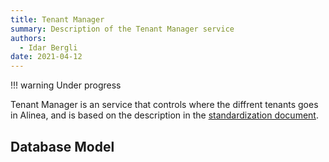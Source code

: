 ```yaml
---
title: Tenant Manager
summary: Description of the Tenant Manager service
authors:
  - Idar Bergli
date: 2021-04-12
---
```


!!! warning
    Under progress

Tenant Manager is an service that controls where the diffrent tenants goes in Alinea, and is based on the description in the [standardization document](../standardization/multi-tenant.md).

## Database Model

